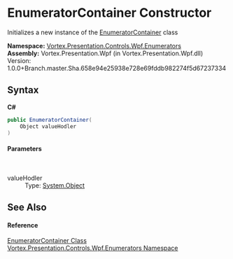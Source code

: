 # EnumeratorContainer Constructor 
 

Initializes a new instance of the <a href="T_Vortex_Presentation_Controls_Wpf_Enumerators_EnumeratorContainer.md">EnumeratorContainer</a> class

**Namespace:**&nbsp;<a href="N_Vortex_Presentation_Controls_Wpf_Enumerators.md">Vortex.Presentation.Controls.Wpf.Enumerators</a><br />**Assembly:**&nbsp;Vortex.Presentation.Wpf (in Vortex.Presentation.Wpf.dll) Version: 1.0.0+Branch.master.Sha.658e94e25938e728e69fddb982274f5d67237334

## Syntax

**C#**<br />
``` C#
public EnumeratorContainer(
	Object valueHodler
)
```


#### Parameters
&nbsp;<dl><dt>valueHodler</dt><dd>Type: <a href="https://docs.microsoft.com/dotnet/api/system.object" target="_blank">System.Object</a><br /></dd></dl>

## See Also


#### Reference
<a href="T_Vortex_Presentation_Controls_Wpf_Enumerators_EnumeratorContainer.md">EnumeratorContainer Class</a><br /><a href="N_Vortex_Presentation_Controls_Wpf_Enumerators.md">Vortex.Presentation.Controls.Wpf.Enumerators Namespace</a><br />